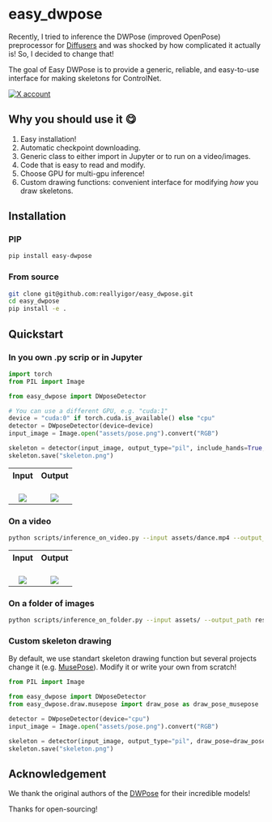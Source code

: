 # easy_dwpose

Recently, I tried to inference the DWPose (improved OpenPose) preprocessor for [Diffusers](https://github.com/huggingface/diffusers) and was shocked by how complicated it actually is!
So, I decided to change that!

The goal of Easy DWPose is to provide a generic, reliable, and easy-to-use interface for making skeletons for ControlNet.

<a href="https://x.com/igorfeelippov"><img alt="X account" src="https://img.shields.io/twitter/url/https/twitter.com/diffuserslib.svg?style=social&label=Follow%20%40igorfeelippov"></a>

## Why you should use it :yum:

1. Easy installation!
2. Automatic checkpoint downloading.
3. Generic class to either import in Jupyter or to run on a video/images.
4. Code that is easy to read and modify.
5. Choose GPU for multi-gpu inference!
6. Custom drawing functions: convenient interface for modifying *how* you draw skeletons.

## Installation

### PIP

```bash
pip install easy-dwpose
```

### From source

```bash
git clone git@github.com:reallyigor/easy_dwpose.git
cd easy_dwpose
pip install -e .
```

## Quickstart

### In you own .py scrip or in Jupyter

```python
import torch
from PIL import Image

from easy_dwpose import DWposeDetector

# You can use a different GPU, e.g. "cuda:1"
device = "cuda:0" if torch.cuda.is_available() else "cpu"
detector = DWposeDetector(device=device)
input_image = Image.open("assets/pose.png").convert("RGB")

skeleton = detector(input_image, output_type="pil", include_hands=True, include_face=True)
skeleton.save("skeleton.png")
```

<table align="center">
    <tr>
      <th align="center">Input</th>
      <th align="center">Output</th>
    </tr>
    <tr>
        <td align="center">
          <br />
          <img src="./assets/pose.png"/>
        </td>
        <td align="center">
          <br/>
          <img src="./assets/skeleton.png"/>
        </td>
    </tr>
</table>

### On a video

```bash
python scripts/inference_on_video.py --input assets/dance.mp4 --output_path result.mp4
```

<table align="center">
    <tr>
      <th align="center">Input</th>
      <th align="center">Output</th>
    </tr>
    <tr>
        <td align="center">
          <br />
          <img src="./assets/dance.gif"/>
        </td>
        <td align="center">
          <br/>
          <img src="./assets/skeleton.gif"/>
        </td>
    </tr>
</table>

### On a folder of images

```bash
python scripts/inference_on_folder.py --input assets/ --output_path results/
```

### Custom skeleton drawing

By default, we use standart skeleton drawing function but several projects change it (e.g. [MusePose](https://github.com/TMElyralab/MusePose)). Modify it or write your own from scratch!

```python
from PIL import Image

from easy_dwpose import DWposeDetector
from easy_dwpose.draw.musepose import draw_pose as draw_pose_musepose

detector = DWposeDetector(device="cpu")
input_image = Image.open("assets/pose.png").convert("RGB")

skeleton = detector(input_image, output_type="pil", draw_pose=draw_pose_musepose, draw_face=False)
skeleton.save("skeleton.png")
```

## Acknowledgement

We thank the original authors of the [DWPose](https://github.com/IDEA-Research/DWPose) for their incredible models!

Thanks for open-sourcing!
